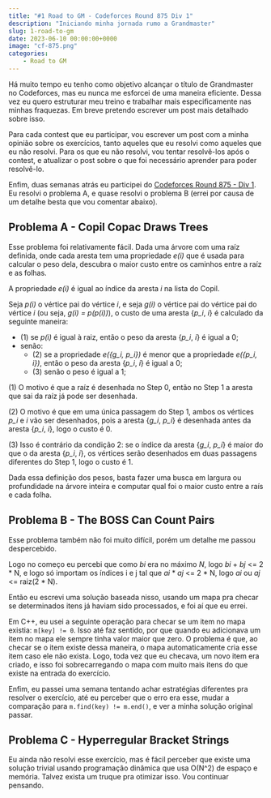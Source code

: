 ```yaml
---
title: "#1 Road to GM - Codeforces Round 875 Div 1"
description: "Iniciando minha jornada rumo a Grandmaster"
slug: 1-road-to-gm
date: 2023-06-10 00:00:00+0000
image: "cf-875.png"
categories:
    - Road to GM
---
```


Há muito tempo eu tenho como objetivo alcançar o título de Grandmaster no Codeforces,
mas eu nunca me esforcei de uma maneira eficiente. Dessa vez eu quero estruturar
meu treino e trabalhar mais especificamente nas minhas fraquezas. Em breve pretendo
escrever um post mais detalhado sobre isso.

Para cada contest que eu participar, vou escrever um post com a minha
opinião sobre os exercícios, tanto aqueles que eu resolvi como aqueles que eu não resolvi.
Para os que eu não resolvi, vou tentar resolvê-los após o contest, e atualizar o post
sobre o que foi necessário aprender para poder resolvê-lo.

Enfim, duas semanas atrás eu participei do
[Codeforces Round 875 - Div 1](https://codeforces.com/contest/1830). Eu resolvi o problema A,
e quase resolvi o problema B (errei por causa de um detalhe besta que vou comentar abaixo).

## Problema A - Copil Copac Draws Trees

Esse problema foi relativamente fácil. Dada uma árvore com uma raíz definida,
onde cada aresta tem uma propriedade _e(i)_ que é usada para calcular o peso dela,
descubra o maior custo entre os caminhos entre a raíz e as folhas.

A propriedade _e(i)_ é igual ao índice da aresta _i_ na lista do Copil.

Seja _p(i)_ o vértice pai do vértice _i_,
e seja _g(i)_ o vértice pai do vértice pai do vértice _i_ (ou seja, _g(i) = p(p(i))_),
o custo de uma aresta {_p\_i_, _i_} é calculado da seguinte maneira:

 * (1) se _p(i)_ é igual à raiz, então o peso da aresta {_p\_i_, _i_} é igual a 0;
 * senão:
    * (2) se a propriedade _e({g\_i, p\_i})_ é menor que a propriedade
      _e({p\_i, i})_, então o peso da aresta {_p\_i_, _i_} é igual a 0;
    * (3) senão o peso é igual a 1;

(1) O motivo é que a raíz é desenhada no Step 0, então no Step 1 a aresta que sai
da raíz já pode ser desenhada.

(2) O motivo é que em uma única passagem do Step 1, ambos os vértices _p\_i_ e
_i_ vão ser desenhados, pois a aresta {_g\_i_, _p\_i_} é desenhada antes da aresta
{_p\_i_, _i_}, logo o custo é 0.

(3) Isso é contrário da condição 2: se o índice da aresta {_g\_i_, _p\_i_} é
maior do que o da aresta {_p\_i_, _i_}, os vértices serão desenhados em duas passagens
diferentes do Step 1, logo o custo é 1.

Dada essa definição dos pesos, basta fazer uma busca em largura ou profundidade na
árvore inteira e computar qual foi o maior custo entre a raís e cada folha.

## Problema B - The BOSS Can Count Pairs

Esse problema também não foi muito difícil, porém um detalhe me passou despercebido.

Logo no começo eu percebi que como _bi_ era no máximo _N_, logo _bi_ + _bj_ <= 2 * N,
e logo só importam os índices i e j tal que _ai_ * _aj_ <= 2 * N, logo _ai_ ou _aj_ <= raiz(2 * N).

Então eu escrevi uma solução baseada nisso, usando um mapa pra checar se determinados itens
já haviam sido processados, e foi aí que eu errei.

Em C++, eu usei a seguinte operação para checar se um item no mapa existia: `m[key] != 0`.
Isso até faz sentido, por que quando eu adicionava um item no mapa ele sempre tinha valor
maior que zero. O problema é que, ao checar se o item existe dessa maneira, o mapa
automaticamente cria esse item caso ele não exista. Logo, toda vez que eu checava,
um novo item era criado, e isso foi sobrecarregando o mapa com muito mais
itens do que existe na entrada do exercício.

Enfim, eu passei uma semana tentando achar estratégias diferentes pra resolver o exercício,
até eu perceber que o erro era esse, mudar a comparação para `m.find(key) != m.end()`,
e ver a minha solução original passar.

## Problema C - Hyperregular Bracket Strings

Eu ainda não resolvi esse exercício, mas é fácil perceber que existe uma solução
trivial usando programação dinâmica que usa O(N^2) de espaço e memória. Talvez
exista um truque pra otimizar isso. Vou continuar pensando.
